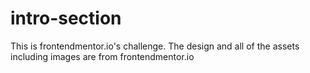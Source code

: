 # intro-section
This is frontendmentor.io's challenge.
The design and all of the assets including images are from frontendmentor.io
